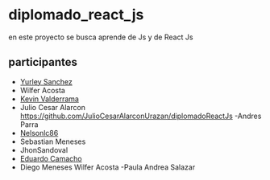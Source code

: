 # diplomado_react_js

en este proyecto se busca aprende de Js y de React Js 
## participantes

- [Yurley Sanchez ](https://github.com/Yursksf1)
- Wilfer Acosta
- [Kevin Valderrama ](https://github.com/KevinValderrama518)
- Julio Cesar Alarcon https://github.com/JulioCesarAlarconUrazan/diplomadoReactJs
-Andres Parra
- [Nelsonlc86](https://github.com/Nelsonlc86)
- Sebastian Meneses
- JhonSandoval
- [Eduardo Camacho](https://github.com/EduCnz4)
- Diego Meneses
Wilfer Acosta
-Paula Andrea Salazar
